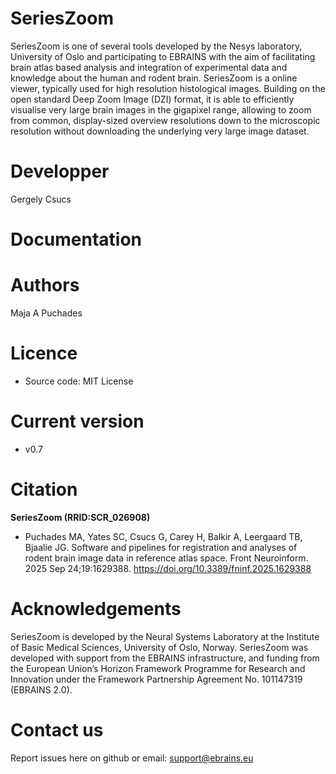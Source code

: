# SeriesZoom

SeriesZoom is one of several tools developed by the Nesys laboratory, University of Oslo and participating to EBRAINS with the aim of facilitating brain atlas based analysis and integration of experimental data and knowledge about the human and rodent brain.
SeriesZoom is a online viewer, typically used for high resolution histological images. Building on the open standard Deep Zoom Image (DZI) format, it is able to efficiently visualise very large brain images in the gigapixel range, allowing to zoom from common, display-sized overview resolutions down to the microscopic resolution without downloading the underlying very large image dataset.

# Developper
Gergely Csucs

# Documentation


# Authors
 Maja A Puchades

# Licence
- Source code: MIT License

# Current version
- v0.7

# Citation
**SeriesZoom (RRID:SCR_026908)**

- Puchades MA, Yates SC, Csucs G, Carey H, Balkir A, Leergaard TB, Bjaalie JG. Software and pipelines for registration and analyses of rodent brain image data in reference atlas space. Front Neuroinform. 2025 Sep 24;19:1629388. https://doi.org/10.3389/fninf.2025.1629388

# Acknowledgements
SeriesZoom is developed by the Neural Systems Laboratory at the Institute of Basic Medical Sciences, University of Oslo, Norway. SeriesZoom  was developed with support from the EBRAINS infrastructure, and funding from the European Union’s Horizon Framework Programme for Research and Innovation under the Framework Partnership Agreement  No. 101147319 (EBRAINS 2.0).

# Contact us
Report issues here on github or email: support@ebrains.eu
